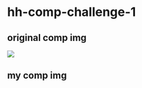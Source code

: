 # hh-comp-challenge-1

## original comp img
<img src="http://frontend.turing.io/assets/images/static-comp-challenge-2.jpg">

## my comp img
